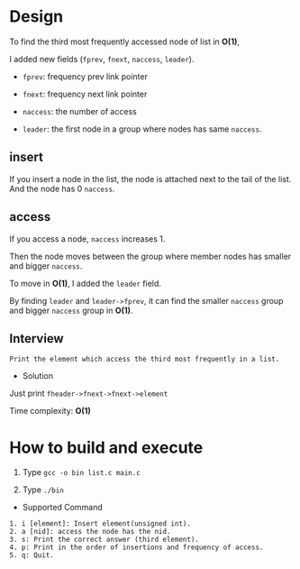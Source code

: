 # Design

To find the third most frequently accessed node of list in **O(1)**,

I added new fields (`fprev`, `fnext`, `naccess`, `leader`).

* `fprev`: frequency prev link pointer

* `fnext`: frequency next link pointer

* `naccess`: the number of access

* `leader`: the first node in a group where nodes has same `naccess`.

## insert

If you insert a node in the list, the node is attached next to the tail of the list.
And the node has 0 `naccess`.

## access

If you access a node, `naccess` increases 1.

Then the node moves between the group where member nodes has smaller and bigger `naccess`.

To move in **O(1)**, I added the `leader` field. 

By finding `leader` and `leader->fprev`, it can find the smaller `naccess` group and bigger `naccess` group in **O(1)**.

## Interview
```
Print the element which access the third most frequently in a list.
```

* Solution

Just print `fheader->fnext->fnext->element`

Time complexity: **O(1)**

# How to build and execute

1. Type `gcc -o bin list.c main.c`

2. Type `./bin`

- Supported Command
```
1. i [element]: Insert element(unsigned int).
2. a [nid]: access the node has the nid.
3. s: Print the correct answer (third element).
4. p: Print in the order of insertions and frequency of access.
5. q: Quit.
```

